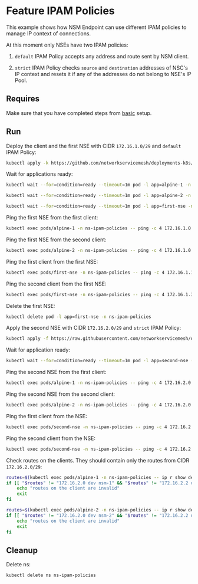 # Feature IPAM Policies

This example shows how NSM Endpoint can use different IPAM policies to manage IP context of connections.

At this moment only NSEs have two IPAM policies:

1. `default` IPAM Policy accepts any address and route sent by NSM client.

2. `strict` IPAM Policy checks `source` and `destination` addresses of NSC's IP context and resets it if any of the 
addresses do not belong to NSE's IP Pool.

## Requires

Make sure that you have completed steps from [basic](../../basic) setup.

## Run

Deploy the client and the first NSE with CIDR `172.16.1.0/29` and `default` IPAM Policy:
```bash
kubectl apply -k https://github.com/networkservicemesh/deployments-k8s/examples/features/ipam-policies?ref=0927d12642e2fde9dc470adb977e529ca7a64b6b
```

Wait for applications ready:
```bash
kubectl wait --for=condition=ready --timeout=1m pod -l app=alpine-1 -n ns-ipam-policies
```
```bash
kubectl wait --for=condition=ready --timeout=1m pod -l app=alpine-2 -n ns-ipam-policies
```
```bash
kubectl wait --for=condition=ready --timeout=1m pod -l app=first-nse -n ns-ipam-policies
```

Ping the first NSE from the first client:
```bash
kubectl exec pods/alpine-1 -n ns-ipam-policies -- ping -c 4 172.16.1.0 || kubectl exec pods/alpine-1 -n ns-ipam-policies -- ping -c 4 172.16.1.2
```

Ping the first NSE from the second client:
```bash
kubectl exec pods/alpine-2 -n ns-ipam-policies -- ping -c 4 172.16.1.0 || kubectl exec pods/alpine-2 -n ns-ipam-policies -- ping -c 4 172.16.1.2
```

Ping the first client from the first NSE:
```bash
kubectl exec pods/first-nse -n ns-ipam-policies -- ping -c 4 172.16.1.1
```

Ping the second client from the first NSE:
```bash
kubectl exec pods/first-nse -n ns-ipam-policies -- ping -c 4 172.16.1.3
```

Delete the first NSE:
```bash
kubectl delete pod -l app=first-nse -n ns-ipam-policies
```

Apply the second NSE with CIDR `172.16.2.0/29` and `strict` IPAM Policy:
```bash
kubectl apply -f https://raw.githubusercontent.com/networkservicemesh/deployments-k8s/0927d12642e2fde9dc470adb977e529ca7a64b6b/examples/features/ipam-policies/second-nse.yaml -n ns-ipam-policies
```

Wait for application ready:
```bash
kubectl wait --for=condition=ready --timeout=1m pod -l app=second-nse -n ns-ipam-policies
```

Ping the second NSE from the first client:
```bash
kubectl exec pods/alpine-1 -n ns-ipam-policies -- ping -c 4 172.16.2.0 || kubectl exec pods/alpine-1 -n ns-ipam-policies -- ping -c 4 172.16.2.2
```

Ping the second NSE from the second client:
```bash
kubectl exec pods/alpine-2 -n ns-ipam-policies -- ping -c 4 172.16.2.0 || kubectl exec pods/alpine-2 -n ns-ipam-policies -- ping -c 4 172.16.2.2
```

Ping the first client from the NSE:
```bash
kubectl exec pods/second-nse -n ns-ipam-policies -- ping -c 4 172.16.2.1
```

Ping the second client from the NSE:
```bash
kubectl exec pods/second-nse -n ns-ipam-policies -- ping -c 4 172.16.2.3
```

Check routes on the clients. They should contain only the routes from CIDR `172.16.2.0/29`:
```bash
routes=$(kubectl exec pods/alpine-1 -n ns-ipam-policies -- ip r show dev nsm-1 | xargs) # Use xargs here just to trim whitespaces in the routes
if [[ "$routes" != "172.16.2.0 dev nsm-1" && "$routes" != "172.16.2.2 dev nsm-1" ]]; then
    echo "routes on the client are invalid"
    exit
fi
```

```bash
routes=$(kubectl exec pods/alpine-2 -n ns-ipam-policies -- ip r show dev nsm-2 | xargs) # Use xargs here just to trim whitespaces in the routes
if [[ "$routes" != "172.16.2.0 dev nsm-2" && "$routes" != "172.16.2.2 dev nsm-2" ]]; then
    echo "routes on the client are invalid"
    exit
fi
```

## Cleanup

Delete ns:
```bash
kubectl delete ns ns-ipam-policies
```

